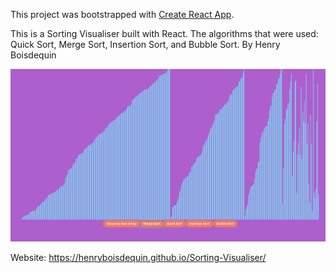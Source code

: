 This project was bootstrapped with [Create React App](https://github.com/facebook/create-react-app).

This is a Sorting Visualiser built with React. The algorithms that were used: Quick Sort, Merge Sort, Insertion Sort, and Bubble Sort. By Henry Boisdequin

<img src="visual.png" href="https://henryboisdequin.github.io/Sorting-Visualiser/"></img>

Website:
https://henryboisdequin.github.io/Sorting-Visualiser/
